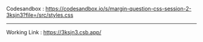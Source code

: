 Codesandbox : https://codesandbox.io/s/margin-question-css-session-2-3ksjn3?file=/src/styles.css

<hr>

Working Link  : https://3ksjn3.csb.app/